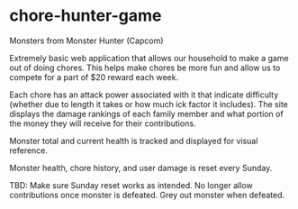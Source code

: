 ﻿# chore-hunter-game

Monsters from Monster Hunter (Capcom)

Extremely basic web application that allows our household to make a game out of doing chores. This helps make chores be more fun and allow us to compete for a part of $20 reward each week.

Each chore has an attack power associated with it that indicate difficulty (whether due to length it takes or how much ick factor it includes).
The site displays the damage rankings of each family member and what portion of the money they will receive for their contributions.

Monster total and current health is tracked and displayed for visual reference.

Monster health, chore history, and user damage is reset every Sunday.

TBD:
Make sure Sunday reset works as intended.
No longer allow contributions once monster is defeated.
Grey out monster when defeated.
